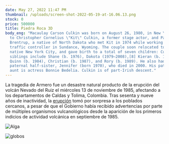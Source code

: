 ```yaml
---
date: May 27, 2022 11:47 PM
thumbnail: /uploads/screen-shot-2022-05-19-at-16.06.13.png
stock: 0
price: 500000
title: Piedra Roca 3D
body_eng: "Macaulay Carson Culkin was born on August 26, 1980, in New York City
  to Christopher Cornelius \"Kit\" Culkin, a former stage actor, and Patricia
  Brentrup, a native of North Dakota who met Kit in 1974 while working as a road
  traffic controller in Sundance, Wyoming. The couple soon relocated to Kit's
  native New York City, and gave birth to a total of seven children: Culkin's
  siblings include Shane (b. 1976), Dakota (1979–2008),[8] Kieran (b. 1982),
  Quinn (b. 1984), Christian (b. 1987), and Rory (b. 1989). He also had a
  paternal half-sister, Jennifer (born 1970), who died in 2000. His paternal
  aunt is actress Bonnie Bedelia. Culkin is of part-Irish descent."
---
```


<div>


La tragedia de Armero fue un desastre natural producto de la erupción del volcán Nevado del Ruiz el miércoles 13 de noviembre de 1985, afectando a los departamentos de Caldas y Tolima, Colombia. Tras sesenta y nueve años de inactividad, la [erupción](https://duckduckgo.com) tomó por sorpresa a los poblados cercanos, a pesar de que el Gobierno había recibido advertencias por parte de múltiples organismos vulcanológicos desde la aparición de los primeros indicios de actividad volcánica en septiembre de 1985.


</div>


<div>


![Alga](/uploads/screen-shot-2022-05-19-at-16.06.13.png "Un pie de foto por aquí")


</div>


<div>


![globos](/uploads/screen-shot-2022-05-19-at-16.06.13.png "Otro pie de foto")


</div>
